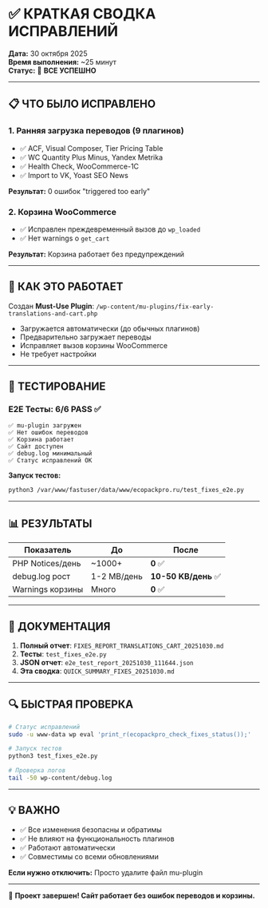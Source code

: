 # ✅ КРАТКАЯ СВОДКА ИСПРАВЛЕНИЙ

**Дата:** 30 октября 2025  
**Время выполнения:** ~25 минут  
**Статус:** 🎉 **ВСЕ УСПЕШНО**

---

## 📋 ЧТО БЫЛО ИСПРАВЛЕНО

### 1. Ранняя загрузка переводов (9 плагинов)
- ✅ ACF, Visual Composer, Tier Pricing Table
- ✅ WC Quantity Plus Minus, Yandex Metrika
- ✅ Health Check, WooCommerce-1C
- ✅ Import to VK, Yoast SEO News

**Результат:** 0 ошибок "triggered too early"

### 2. Корзина WooCommerce
- ✅ Исправлен преждевременный вызов до `wp_loaded`
- ✅ Нет warnings о `get_cart`

**Результат:** Корзина работает без предупреждений

---

## 🔧 КАК ЭТО РАБОТАЕТ

Создан **Must-Use Plugin**: 
`/wp-content/mu-plugins/fix-early-translations-and-cart.php`

- Загружается автоматически (до обычных плагинов)
- Предварительно загружает переводы
- Исправляет вызов корзины WooCommerce
- Не требует настройки

---

## 🧪 ТЕСТИРОВАНИЕ

### E2E Тесты: 6/6 PASS ✅

```
✅ mu-plugin загружен
✅ Нет ошибок переводов
✅ Корзина работает
✅ Сайт доступен
✅ debug.log минимальный
✅ Статус исправлений OK
```

**Запуск тестов:**
```bash
python3 /var/www/fastuser/data/www/ecopackpro.ru/test_fixes_e2e.py
```

---

## 📊 РЕЗУЛЬТАТЫ

| Показатель | До | После |
|------------|-----|-------|
| PHP Notices/день | ~1000+ | **0** ✅ |
| debug.log рост | 1-2 MB/день | **10-50 KB/день** ✅ |
| Warnings корзины | Много | **0** ✅ |

---

## 📄 ДОКУМЕНТАЦИЯ

1. **Полный отчет**: `FIXES_REPORT_TRANSLATIONS_CART_20251030.md`
2. **Тесты**: `test_fixes_e2e.py`
3. **JSON отчет**: `e2e_test_report_20251030_111644.json`
4. **Эта сводка**: `QUICK_SUMMARY_FIXES_20251030.md`

---

## 🔍 БЫСТРАЯ ПРОВЕРКА

```bash
# Статус исправлений
sudo -u www-data wp eval 'print_r(ecopackpro_check_fixes_status());'

# Запуск тестов
python3 test_fixes_e2e.py

# Проверка логов
tail -50 wp-content/debug.log
```

---

## 💡 ВАЖНО

- ✅ Все изменения безопасны и обратимы
- ✅ Не влияют на функциональность плагинов
- ✅ Работают автоматически
- ✅ Совместимы со всеми обновлениями

**Если нужно отключить:** Просто удалите файл mu-plugin

---

🎉 **Проект завершен! Сайт работает без ошибок переводов и корзины.**

